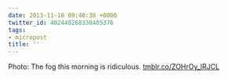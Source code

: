 ```yaml
---
date: 2013-11-18 09:48:38 +0000
twitter_id: 402448268338405376
tags:
- micropost
title: ''
---
```


Photo: The fog this morning is ridiculous. [tmblr.co/ZOHrOy_lRJCL](http://tmblr.co/ZOHrOy_lRJCL)
